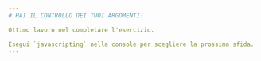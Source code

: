 ```yaml
---
# HAI IL CONTROLLO DEI TUOI ARGOMENTI!

Ottimo lavoro nel completare l'esercizio.

Esegui `javascripting` nella console per scegliere la prossima sfida.
---
```

